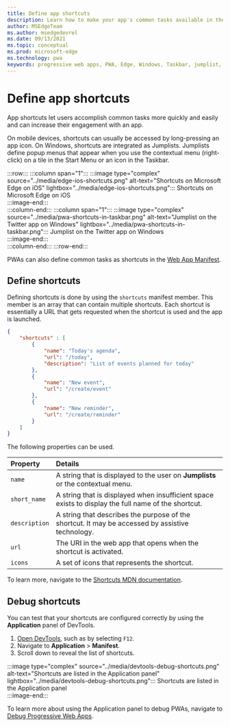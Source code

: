 ```yaml
---
title: Define app shortcuts
description: Learn how to make your app's common tasks available in the Windows Taskbar's contextual menu.
author: MSEdgeTeam
ms.author: msedgedevrel
ms.date: 09/13/2021
ms.topic: conceptual
ms.prod: microsoft-edge
ms.technology: pwa
keywords: progressive web apps, PWA, Edge, Windows, Taskbar, jumplist, shortcut
---
```

# Define app shortcuts  

App shortcuts let users accomplish common tasks more quickly and easily and can increase their engagement with an app.

On mobile devices, shortcuts can usually be accessed by long-pressing an app icon. On Windows, shortcuts are integrated as Jumplists. Jumplists define popup menus that appear when you use the contextual menu (right-click) on a tile in the Start Menu or an icon in the Taskbar.  

:::row:::
    :::column span="1":::
        :::image type="complex" source="../media/edge-ios-shortcuts.png" alt-text="Shortcuts on Microsoft Edge on iOS" lightbox="../media/edge-ios-shortcuts.png":::
            Shortcuts on Microsoft Edge on iOS  
        :::image-end:::  
    :::column-end:::
    :::column span="1":::
        :::image type="complex" source="../media/pwa-shortcuts-in-taskbar.png" alt-text="Jumplist on the Twitter app on Windows" lightbox="../media/pwa-shortcuts-in-taskbar.png":::
           Jumplist on the Twitter app on Windows  
        :::image-end:::  
    :::column-end:::
:::row-end:::  

PWAs can also define common tasks as shortcuts in the [Web App Manifest][ManifestFileDoc].  

## Define shortcuts  

Defining shortcuts is done by using the `shortcuts` manifest member. This member is an array that can contain multiple shortcuts. Each shortcut is essentially a URL that gets requested when the shortcut is used and the app is launched.  

```json
{
    "shortcuts" : [
        {
            "name": "Today's agenda",
            "url": "/today",
            "description": "List of events planned for today"
        },
        {
            "name": "New event",
            "url": "/create/event"
        },
        {
            "name": "New reminder",
            "url": "/create/reminder"
        }
    ]
}
```  

The following properties can be used.  

| Property | Details |  
|:--- |:--- |  
| `name` | A string that is displayed to the user on **Jumplists** or the contextual menu. |  
| `short_name` | A string that is displayed when insufficient space exists to display the full name of the shortcut. |  
| `description` | A string that describes the purpose of the shortcut.  It may be accessed by assistive technology. |  
| `url` | The URI in the web app that opens when the shortcut is activated. |  
| `icons` | A set of icons that represents the shortcut. |  

To learn more, navigate to the [Shortcuts MDN documentation][MDNShortcuts].  


## Debug shortcuts  

You can test that your shortcuts are configured correctly by using the **Application** panel of DevTools.  

1.   [Open DevTools][OpenDevTools], such as by selecting `F12`.  
1.   Navigate to **Application** > **Manifest**.  
1.   Scroll down to reveal the list of shortcuts.  

:::image type="complex" source="../media/devtools-debug-shortcuts.png" alt-text="Shortcuts are listed in the Application panel" lightbox="../media/devtools-debug-shortcuts.png":::
    Shortcuts are listed in the Application panel  
:::image-end:::  

To learn more about using the Application panel to debug PWAs, navigate to [Debug Progressive Web Apps][ApplicationManifestDevTools].  

<!-- Links -->

[ManifestFileDoc]: ./webappmanifests.md "Use the Web App Manifest to integrate your Progressive Web App into the Operating System | Microsoft Docs"  
[MDNShortcuts]: https://developer.mozilla.org/en-US/docs/Web/Manifest/shortcuts "shortcuts - Web App Manifest | MDN"  
[OpenDevTools]: ../../devtools-guide-chromium/open/index.md "Open Microsoft Edge DevTools | Microsoft Docs"  
[ApplicationManifestDevTools]: ../../devtools-guide-chromium/progressive-web-apps/index.md "Debug Progressive Web Apps | Microsoft Docs"  
